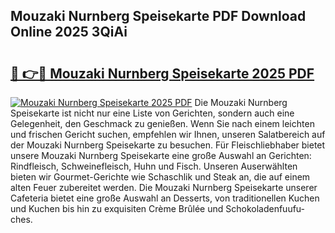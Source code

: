 ## Mouzaki Nurnberg Speisekarte PDF Download Online 2025 3QiAi

# <h2><a href="http://gc6jc9.nevu.top/?p=Mouzaki+Nurnberg+Speisekarte">🔗 👉🔴 Mouzaki Nurnberg Speisekarte 2025 PDF</a></h2>

[![Mouzaki Nurnberg Speisekarte 2025 PDF](https://i.imgur.com/dBaPXMq.png)](http://gc6jc9.nevu.top/?p=Mouzaki+Nurnberg+Speisekarte)
Die Mouzaki Nurnberg Speisekarte ist nicht nur eine Liste von Gerichten, sondern auch eine Gelegenheit, den Geschmack zu genießen. Wenn Sie nach einem leichten und frischen Gericht suchen, empfehlen wir Ihnen, unseren Salatbereich auf der Mouzaki Nurnberg Speisekarte zu besuchen. Für Fleischliebhaber bietet unsere Mouzaki Nurnberg Speisekarte eine große Auswahl an Gerichten: Rindfleisch, Schweinefleisch, Huhn und Fisch. Unseren Auserwählten bieten wir Gourmet-Gerichte wie Schaschlik und Steak an, die auf einem alten Feuer zubereitet werden. Die Mouzaki Nurnberg Speisekarte unserer Cafeteria bietet eine große Auswahl an Desserts, von traditionellen Kuchen und Kuchen bis hin zu exquisiten Crème Brûlée und Schokoladenfuufu-ches.
